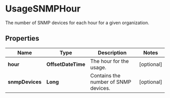 

# UsageSNMPHour

The number of SNMP devices for each hour for a given organization.
## Properties

Name | Type | Description | Notes
------------ | ------------- | ------------- | -------------
**hour** | **OffsetDateTime** | The hour for the usage. |  [optional]
**snmpDevices** | **Long** | Contains the number of SNMP devices. |  [optional]



